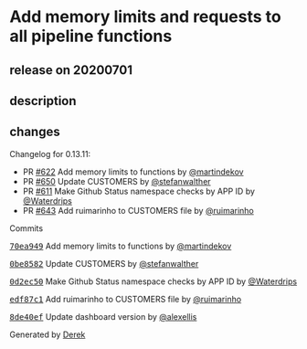# Add memory limits and requests to all pipeline functions

## release on 20200701

## description

## changes

Changelog for 0.13.11:

* PR <a class="issue-link js-issue-link" data-error-text="Failed to load title" data-id="585557925" data-permission-text="Title is private" data-url="https://github.com/openfaas/openfaas-cloud/issues/622" data-hovercard-type="pull_request" data-hovercard-url="/openfaas/openfaas-cloud/pull/622/hovercard" href="https://github.com/openfaas/openfaas-cloud/pull/622">#622</a> Add memory limits to functions by <a class="user-mention notranslate" data-hovercard-type="user" data-hovercard-url="/users/martindekov/hovercard" data-octo-click="hovercard-link-click" data-octo-dimensions="link_type:self" href="https://github.com/martindekov">@martindekov</a>
* PR <a class="issue-link js-issue-link" data-error-text="Failed to load title" data-id="639719002" data-permission-text="Title is private" data-url="https://github.com/openfaas/openfaas-cloud/issues/650" data-hovercard-type="pull_request" data-hovercard-url="/openfaas/openfaas-cloud/pull/650/hovercard" href="https://github.com/openfaas/openfaas-cloud/pull/650">#650</a> Update CUSTOMERS by <a class="user-mention notranslate" data-hovercard-type="user" data-hovercard-url="/users/stefanwalther/hovercard" data-octo-click="hovercard-link-click" data-octo-dimensions="link_type:self" href="https://github.com/stefanwalther">@stefanwalther</a>
* PR <a class="issue-link js-issue-link" data-error-text="Failed to load title" data-id="577214100" data-permission-text="Title is private" data-url="https://github.com/openfaas/openfaas-cloud/issues/611" data-hovercard-type="pull_request" data-hovercard-url="/openfaas/openfaas-cloud/pull/611/hovercard" href="https://github.com/openfaas/openfaas-cloud/pull/611">#611</a> Make Github Status namespace checks by APP ID by <a class="user-mention notranslate" data-hovercard-type="user" data-hovercard-url="/users/Waterdrips/hovercard" data-octo-click="hovercard-link-click" data-octo-dimensions="link_type:self" href="https://github.com/Waterdrips">@Waterdrips</a>
* PR <a class="issue-link js-issue-link" data-error-text="Failed to load title" data-id="619531288" data-permission-text="Title is private" data-url="https://github.com/openfaas/openfaas-cloud/issues/643" data-hovercard-type="pull_request" data-hovercard-url="/openfaas/openfaas-cloud/pull/643/hovercard" href="https://github.com/openfaas/openfaas-cloud/pull/643">#643</a> Add ruimarinho to CUSTOMERS file by <a class="user-mention notranslate" data-hovercard-type="user" data-hovercard-url="/users/ruimarinho/hovercard" data-octo-click="hovercard-link-click" data-octo-dimensions="link_type:self" href="https://github.com/ruimarinho">@ruimarinho</a>

Commits

<a class="commit-link" data-hovercard-type="commit" data-hovercard-url="https://github.com/openfaas/openfaas-cloud/commit/70ea9498648da1a42992603fd9efdbb4cbf58458/hovercard" href="https://github.com/openfaas/openfaas-cloud/commit/70ea9498648da1a42992603fd9efdbb4cbf58458"><tt>70ea949</tt></a> Add memory limits to functions by <a class="user-mention notranslate" data-hovercard-type="user" data-hovercard-url="/users/martindekov/hovercard" data-octo-click="hovercard-link-click" data-octo-dimensions="link_type:self" href="https://github.com/martindekov">@martindekov</a>

<a class="commit-link" data-hovercard-type="commit" data-hovercard-url="https://github.com/openfaas/openfaas-cloud/commit/0be8582f166ec035ea466d7dda2fa578b2a3c146/hovercard" href="https://github.com/openfaas/openfaas-cloud/commit/0be8582f166ec035ea466d7dda2fa578b2a3c146"><tt>0be8582</tt></a> Update CUSTOMERS by <a class="user-mention notranslate" data-hovercard-type="user" data-hovercard-url="/users/stefanwalther/hovercard" data-octo-click="hovercard-link-click" data-octo-dimensions="link_type:self" href="https://github.com/stefanwalther">@stefanwalther</a>

<a class="commit-link" data-hovercard-type="commit" data-hovercard-url="https://github.com/openfaas/openfaas-cloud/commit/0d2ec500ce5e0dd7c1aa9ea1c3779465c607e5aa/hovercard" href="https://github.com/openfaas/openfaas-cloud/commit/0d2ec500ce5e0dd7c1aa9ea1c3779465c607e5aa"><tt>0d2ec50</tt></a> Make Github Status namespace checks by APP ID by <a class="user-mention notranslate" data-hovercard-type="user" data-hovercard-url="/users/Waterdrips/hovercard" data-octo-click="hovercard-link-click" data-octo-dimensions="link_type:self" href="https://github.com/Waterdrips">@Waterdrips</a>

<a class="commit-link" data-hovercard-type="commit" data-hovercard-url="https://github.com/openfaas/openfaas-cloud/commit/edf87c1915caa71847e5d861f5d8f452ea880f32/hovercard" href="https://github.com/openfaas/openfaas-cloud/commit/edf87c1915caa71847e5d861f5d8f452ea880f32"><tt>edf87c1</tt></a> Add ruimarinho to CUSTOMERS file by <a class="user-mention notranslate" data-hovercard-type="user" data-hovercard-url="/users/ruimarinho/hovercard" data-octo-click="hovercard-link-click" data-octo-dimensions="link_type:self" href="https://github.com/ruimarinho">@ruimarinho</a>

<a class="commit-link" data-hovercard-type="commit" data-hovercard-url="https://github.com/openfaas/openfaas-cloud/commit/8de40efca17db79d7bf6b9646b63f170eadfbb0d/hovercard" href="https://github.com/openfaas/openfaas-cloud/commit/8de40efca17db79d7bf6b9646b63f170eadfbb0d"><tt>8de40ef</tt></a> Update dashboard version by <a class="user-mention notranslate" data-hovercard-type="user" data-hovercard-url="/users/alexellis/hovercard" data-octo-click="hovercard-link-click" data-octo-dimensions="link_type:self" href="https://github.com/alexellis">@alexellis</a>

Generated by <a href="https://github.com/alexellis/derek/">Derek</a>

